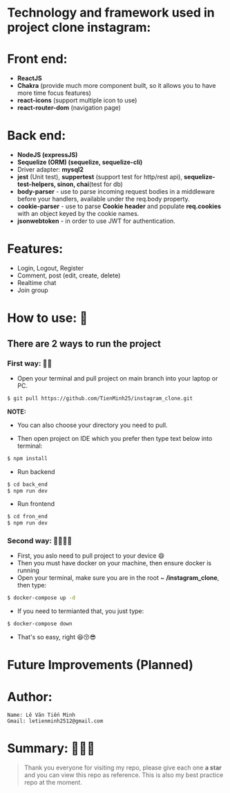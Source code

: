 # Technology and framework used in project clone instagram:

# Front end:

- **ReactJS**
- **Chakra** (provide much more component built, so it allows you to have more time focus features)
- **react-icons** (support multiple icon to use)
- **react-router-dom** (navigation page)

# Back end:

- **NodeJS (expressJS)**
- **Sequelize (ORM) (sequelize, sequelize-cli)**
- Driver adapter: **mysql2**
- **jest** (Unit test), **suppertest** (support test for http/rest api), **sequelize-test-helpers, sinon, chai**(test for db)
- **body-parser** - use to parse incoming request bodies in a middleware before your handlers, available under the req.body property.
- **cookie-parser** - use to parse **Cookie header** and populate **req.cookies** with an object keyed by the cookie names.
- **jsonwebtoken** - in order to use JWT for authentication.

# Features:

- Login, Logout, Register
- Comment, post (edit, create, delete)
- Realtime chat
- Join group

# How to use: 🤔

## There are 2 ways to run the project

### First way: 🫰🫰

- Open your terminal and pull project on main branch into your laptop or PC.

```sh
$ git pull https://github.com/TienMinh25/instagram_clone.git
```

**NOTE:**

- You can also choose your directory you need to pull.

* Then open project on IDE which you prefer then type text below into terminal:

```sh
$ npm install
```

- Run backend

```sh
$ cd back_end
$ npm run dev
```

- Run frontend

```sh
$ cd fron_end
$ npm run dev
```

### Second way: 🏃‍♂️🏃‍♂️

- First, you aslo need to pull project to your device 😄
- Then you must have docker on your machine, then ensure docker is running
- Open your terminal, make sure you are in the root ~ **/instagram_clone**, then type:

```sh
$ docker-compose up -d
```

- If you need to termianted that, you just type:

```sh
$ docker-compose down
```

- That's so easy, right 😆😚😎

# Future Improvements (Planned)

# Author:

```
Name: Lê Văn Tiến Minh
Gmail: letienminh2512@gmail.com
```

# Summary: 🥀🥀🥀

> Thank you everyone for visiting my repo, please give each one **a star** and you can view this repo as reference. This is also my best practice repo at the moment.
